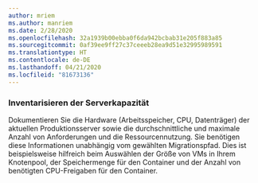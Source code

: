 ```yaml
---
author: mriem
ms.author: manriem
ms.date: 2/28/2020
ms.openlocfilehash: 32a1939b00ebba0f6da942bcbab31e205f883a85
ms.sourcegitcommit: 0af39ee9ff27c37ceeeb28ea9d51e32995989591
ms.translationtype: HT
ms.contentlocale: de-DE
ms.lasthandoff: 04/21/2020
ms.locfileid: "81673136"
---
```

### <a name="inventory-server-capacity"></a>Inventarisieren der Serverkapazität

Dokumentieren Sie die Hardware (Arbeitsspeicher, CPU, Datenträger) der aktuellen Produktionsserver sowie die durchschnittliche und maximale Anzahl von Anforderungen und die Ressourcennutzung. Sie benötigen diese Informationen unabhängig vom gewählten Migrationspfad. Dies ist beispielsweise hilfreich beim Auswählen der Größe von VMs in Ihrem Knotenpool, der Speichermenge für den Container und der Anzahl von benötigten CPU-Freigaben für den Container.

